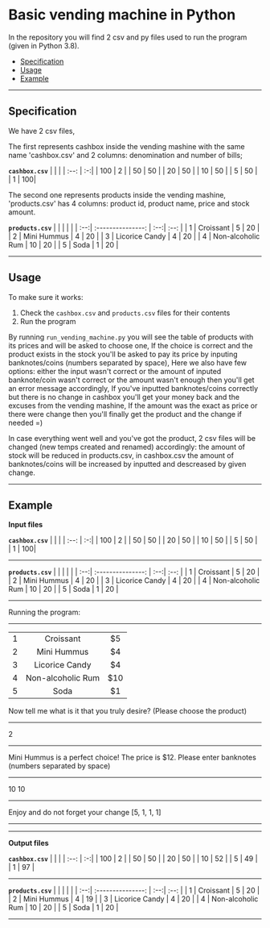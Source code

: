 # Basic vending machine in Python

In the repository you will find 2 csv and py files used to run the program (given in Python 3.8).

- [Specification](#specification)
- [Usage](#usage)
- [Example](#example)

--------------------------------------------------------------------------------

## Specification

We have 2 csv files,

The first represents cashbox inside the vending mashine with the same name 'cashbox.csv' and 2 columns: denomination and number of bills;

**`cashbox.csv`**
|      |    |
| :--: | :-:|
| 100  | 2  |
| 50   | 50 |
| 20   | 50 |
| 10   | 50 |
| 5    | 50 |
| 1    | 100|

The second one represents products inside the vending mashine, 'products.csv' has 4 columns: product id, product name, price and stock amount.

**`products.csv`**
|     |                   |     |      |
| :--:| :---------------: | :--:| :--: |
|  1  | Croissant         |  5  |  20  |
|  2  | Mini Hummus       |  4  |  20  |
|  3  | Licorice Candy    |  4  |  20  |
|  4  | Non-alcoholic Rum |  10 |  20  |
|  5  | Soda              |  1  |  20  |


--------------------------------------------------------------------------------

## Usage

To make sure it works:

1. Check the `cashbox.csv` and `products.csv` files for their contents
2. Run the program


By running `run_vending_machine.py` you will see the table of products with its prices and will be asked to choose one,
If the choice is correct and the product exists in the stock you'll be asked to pay its price by inputing banknotes/coins (numbers separated by space),
Here we also have few options: either the input wasn't correct or the amount of inputed banknote/coin wasn't correct or the amount wasn't enough then you'll get an error message accordingly, 
If you've inputted banknotes/coins correctly but there is no change in cashbox you'll get your money back and the excuses from the vending mashine,
If the amount was the exact as price or there were change then you'll finally get the product and the change if needed =)

In case everything went well and you've got the product, 2 csv files will be changed (new temps created and renamed) accordingly: the amount of stock will be reduced in products.csv, in cashbox.csv the amount of banknotes/coins will be increased by inputted and descreased by given change. 


--------------------------------------------------------------------------------

## Example

**Input files**

**`cashbox.csv`**
|      |    |
| :--: | :-:|
| 100  | 2  |
| 50   | 50 |
| 20   | 50 |
| 10   | 50 |
| 5    | 50 |
| 1    | 100|

--------------------------------------------------------------------

**`products.csv`**
|     |                   |     |      |
| :--:| :---------------: | :--:| :--: |
|  1  | Croissant         |  5  |  20  |
|  2  | Mini Hummus       |  4  |  20  |
|  3  | Licorice Candy    |  4  |  20  |
|  4  | Non-alcoholic Rum |  10 |  20  |
|  5  | Soda              |  1  |  20  |

--------------------------------------------------------------------

Running the program:

----------------------------------------------
|     |                   |      | 
| :--:| :---------------: | :---:|
|  1  | Croissant         |  $5  | 
|  2  | Mini Hummus       |  $4  | 
|  3  | Licorice Candy    |  $4  |
|  4  | Non-alcoholic Rum |  $10 |
|  5  | Soda              |  $1  | 

Now tell me what is it that you truly desire? 
(Please choose the product)

----------------------------------------------
2

----------------------------------------------

Mini Hummus is a perfect choice! The price is $12. Please enter banknotes (numbers separated by space)

----------------------------------------------
10 10

----------------------------------------------

Enjoy and do not forget your change [5, 1, 1, 1]

----------------------------------------------


--------------------------------------------------------------------------------

**Output files**


**`cashbox.csv`**
|      |    |
| :--: | :-:|
| 100  | 2  |
| 50   | 50 |
| 20   | 50 |
| 10   | 52 |
| 5    | 49 |
| 1    | 97 |

--------------------------------------------------------------------

**`products.csv`**
|     |                   |     |      |
| :--:| :---------------: | :--:| :--: |
|  1  | Croissant         |  5  |  20  |
|  2  | Mini Hummus       |  4  |  19  |
|  3  | Licorice Candy    |  4  |  20  |
|  4  | Non-alcoholic Rum |  10 |  20  |
|  5  | Soda              |  1  |  20  |

--------------------------------------------------------------------
